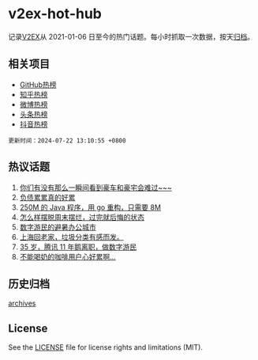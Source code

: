 # v2ex-hot-hub

 记录[V2EX](https://www.v2ex.com/)从 2021-01-06 日至今的热门话题。每小时抓取一次数据，按天[归档](archives)。
 
 ## 相关项目

- [GitHub热榜](https://github.com/lonnyzhang423/github-hot-hub)
- [知乎热榜](https://github.com/lonnyzhang423/zhihu-hot-hub)
- [微博热榜](https://github.com/lonnyzhang423/weibo-hot-hub)
- [头条热榜](https://github.com/lonnyzhang423/toutiao-hot-hub)
- [抖音热榜](https://github.com/lonnyzhang423/douyin-hot-hub)


 `更新时间：2024-07-22 13:10:55 +0800`

## 热议话题

1. [你们有没有那么一瞬间看到豪车和豪宅会难过~~~](https://www.v2ex.com/t/1059027)
1. [负债累累真的好累](https://www.v2ex.com/t/1058942)
1. [250M 的 Java 程序，用 go 重构，只需要 8M](https://www.v2ex.com/t/1058986)
1. [怎么样摆脱周末摆烂，过完就后悔的状态](https://www.v2ex.com/t/1059023)
1. [数字游民的避暑办公城市](https://www.v2ex.com/t/1058913)
1. [上海回老家，垃圾分类有感而发。](https://www.v2ex.com/t/1059029)
1. [35 岁，腾讯 11 年鹅离职，做数字游民](https://www.v2ex.com/t/1058912)
1. [不能喝奶的咖啡用户心好累啊...](https://www.v2ex.com/t/1058918)

## 历史归档

[archives](archives)

## License

See the [LICENSE](LICENSE) file for license rights and limitations (MIT).
